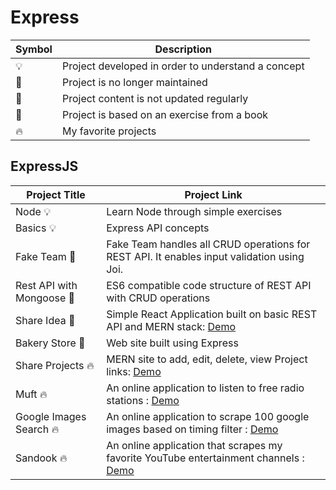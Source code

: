 # Express

| Symbol | Description                                        |
| ------ | -------------------------------------------------- |
| 💡     | Project developed in order to understand a concept |
| 📕     | Project is no longer maintained                    |
| 👶     | Project content is not updated regularly           |
| 📝     | Project is based on an exercise from a book        |
| 🔥     | My favorite projects                               |

## ExpressJS

| Project Title             | Project Link                                                                                                                    |
| ------------------------- | ------------------------------------------------------------------------------------------------------------------------------- |
| Node 💡                   | Learn Node through simple exercises                                                                                             |
| Basics 💡                 | Express API concepts                                                                                                            |
| Fake Team 📝              | Fake Team handles all CRUD operations for REST API. It enables input validation using Joi.                                      |
| Rest API with Mongoose 📝 | ES6 compatible code structure of REST API with CRUD operations                                                                  |
| Share Idea 📝             | Simple React Application built on basic REST API and MERN stack: [Demo](https://go.aws/34QbTQl)                                 |
| Bakery Store 📝           | Web site built using Express                                                                                                    |
| Share Projects 🔥         | MERN site to add, edit, delete, view Project links: [Demo](https://share-projects.herokuapp.com/)                               |
| Muft 🔥                   | An online application to listen to free radio stations : [Demo](https://muft.herokuapp.com/)                                    |
| Google Images Search 🔥   | An online application to scrape 100 google images based on timing filter : [Demo](https://google-images-scraper.herokuapp.com/) |
| Sandook 🔥                | An online application that scrapes my favorite YouTube entertainment channels : [Demo](https://sandook.herokuapp.com/)          |
